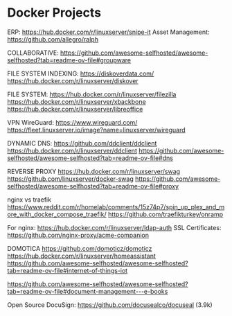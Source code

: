 Docker Projects
===============

ERP: https://hub.docker.com/r/linuxserver/snipe-it
Asset Management: https://github.com/allegro/ralph


COLLABORATIVE:
https://github.com/awesome-selfhosted/awesome-selfhosted?tab=readme-ov-file#groupware




FILE SYSTEM INDEXING: https://diskoverdata.com/
https://hub.docker.com/r/linuxserver/diskover


FILE SYSTEM:
https://hub.docker.com/r/linuxserver/filezilla
https://hub.docker.com/r/linuxserver/xbackbone
https://hub.docker.com/r/linuxserver/libreoffice



VPN
WireGuard: https://www.wireguard.com/
https://fleet.linuxserver.io/image?name=linuxserver/wireguard



DYNAMIC DNS:
https://github.com/ddclient/ddclient
https://hub.docker.com/r/linuxserver/ddclient
https://github.com/awesome-selfhosted/awesome-selfhosted?tab=readme-ov-file#dns


REVERSE PROXY
https://hub.docker.com/r/linuxserver/swag
https://github.com/linuxserver/docker-swag
https://github.com/awesome-selfhosted/awesome-selfhosted?tab=readme-ov-file#proxy


nginx vs traefik
https://www.reddit.com/r/homelab/comments/15z74p7/spin_up_plex_and_more_with_docker_compose_traefik/
https://github.com/traefikturkey/onramp

For nginx: https://hub.docker.com/r/linuxserver/ldap-auth
SSL Certificates: https://github.com/nginx-proxy/acme-companion


DOMOTICA
https://github.com/domoticz/domoticz
https://hub.docker.com/r/linuxserver/homeassistant
https://github.com/awesome-selfhosted/awesome-selfhosted?tab=readme-ov-file#internet-of-things-iot







https://github.com/awesome-selfhosted/awesome-selfhosted?tab=readme-ov-file#document-management---e-books



Open Source DocuSign: https://github.com/docusealco/docuseal (3.9k)

